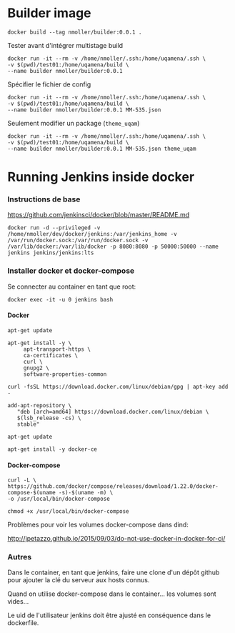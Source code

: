 # Builder image

```
docker build --tag nmoller/builder:0.0.1 .
```

Tester avant d'intégrer multistage build
```
docker run -it --rm -v /home/nmoller/.ssh:/home/uqamena/.ssh \
-v $(pwd)/test01:/home/uqamena/build \
--name builder nmoller/builder:0.0.1
```

Spécifier le fichier de config
```
docker run -it --rm -v /home/nmoller/.ssh:/home/uqamena/.ssh \
-v $(pwd)/test01:/home/uqamena/build \
--name builder nmoller/builder:0.0.1 MM-535.json
```

Seulement modifier un package (`theme_uqam`)
```
docker run -it --rm -v /home/nmoller/.ssh:/home/uqamena/.ssh \
-v $(pwd)/test01:/home/uqamena/build \
--name builder nmoller/builder:0.0.1 MM-535.json theme_uqam
```


# Running Jenkins inside docker

### Instructions de base

https://github.com/jenkinsci/docker/blob/master/README.md

```
docker run -d --privileged -v /home/nmoller/dev/docker/jenkins:/var/jenkins_home -v 
/var/run/docker.sock:/var/run/docker.sock -v /var/lib/docker:/var/lib/docker -p 8080:8080 -p 50000:50000 --name jenkins jenkins/jenkins:lts
```

### Installer docker et docker-compose

Se connecter au container en tant que root:
```
docker exec -it -u 0 jenkins bash
```
#### Docker
```
apt-get update

apt-get install -y \
     apt-transport-https \
     ca-certificates \
     curl \
     gnupg2 \
     software-properties-common

curl -fsSL https://download.docker.com/linux/debian/gpg | apt-key add -

add-apt-repository \
   "deb [arch=amd64] https://download.docker.com/linux/debian \
   $(lsb_release -cs) \
   stable"

apt-get update

apt-get install -y docker-ce
```

#### Docker-compose
```
curl -L \
https://github.com/docker/compose/releases/download/1.22.0/docker-compose-$(uname -s)-$(uname -m) \
-o /usr/local/bin/docker-compose

chmod +x /usr/local/bin/docker-compose

```


Problèmes pour voir les volumes docker-compose dans dind:

http://jpetazzo.github.io/2015/09/03/do-not-use-docker-in-docker-for-ci/


### Autres

Dans le container, en tant que jenkins, faire une clone d'un dépôt github pour ajouter la clé du serveur aux hosts connus.

Quand on utilise docker-compose dans le container... les volumes sont vides...

Le uid de l'utilisateur jenkins doit être ajusté en conséquence dans le dockerfile.